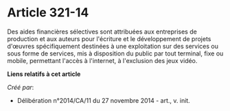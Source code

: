 # Article 321-14

Des aides financières sélectives sont attribuées aux entreprises de production et aux auteurs pour l'écriture et le
développement de projets d'œuvres spécifiquement destinées à une exploitation sur des services ou sous forme de services, mis
à disposition du public par tout terminal, fixe ou mobile, permettant l'accès à l'internet, à l'exclusion des jeux vidéo.

**Liens relatifs à cet article**

_Créé par_:

  - Délibération n°2014/CA/11 du 27 novembre 2014 - art., v. init.
